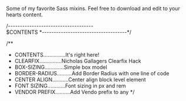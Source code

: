 Some of my favorite Sass mixins. Feel free to download and edit to your hearts content.

/*------------------------------------*\
    $CONTENTS
\*------------------------------------*/


/**
 * CONTENTS...............It's right here!
 * CLEARFIX...............Nicholas Gallagers Clearfix Hack
 * BOX-SIZING.............Simple box model 
 * BORDER-RADIUS..........Add Border Radius with one line of code
 * CENTER ALIGN...........Center align block level element
 * FONT SIZING............Font sizing in px and rem
 * VENDOR PREFIX..........Add Vendo prefix to any 
 */
